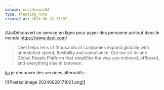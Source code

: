 ```yaml
---
nanoid: ocsz4nnqni62
type: fleeting_note
created_at: 2024-06-28 17:07
---
```

#JaiDécouvert ce service en ligne pour payer des personne partout dans le monde  https://www.deel.com/

> Deel helps tens of thousands of companies expand globally with unmatched speed, flexibility and compliance. Get our all-in-one Global People Platform that simplifies the way you onboard, offboard, and everything else in between.

[Ici](https://www.deel.com/deel-vs-competitors) je découvre des services alternatifs :

![[Pasted image 20240628171001.png]]
